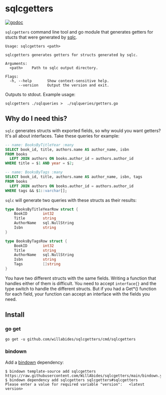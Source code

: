 # sqlcgetters

[![godoc](https://pkg.go.dev/badge/github.com/willabides/sqlcgetters.svg)](https://pkg.go.dev/github.com/willabides/sqlcgetters)

`sqlcgetters` command line tool and go module that generates getters for stucts that were generated by [sqlc](https://github.com/kyleconroy/sqlc).

<!--- everything between the next line and the "end usage output" comment is generated by script/generate-readme --->
<!--- start usage output --->
```
Usage: sqlcgetters <path>

sqlcgetters generates getters for structs generated by sqlc.

Arguments:
  <path>    Path to sqlc output directory.

Flags:
  -h, --help       Show context-sensitive help.
      --version    Output the version and exit.
```
<!--- end usage output --->

Outputs to stdout. Example usage:

```shell
sqlcgetters ./sqlqueries >  ./sqlqueries/getters.go
```

## Why do I need this?

`sqlc` generates structs with exported fields, so why would you want getters? It's all about interfaces. Take these 
queries for example: 

```sql
-- name: BooksByTitleYear :many
SELECT book_id, title, authors.name AS author_name, isbn
FROM books
  LEFT JOIN authors ON books.author_id = authors.author_id
WHERE title = $1 AND year = $2;

-- name: BooksByTags :many
SELECT book_id, title, authors.name AS author_name, isbn, tags
FROM books
  LEFT JOIN authors ON books.author_id = authors.author_id
WHERE tags && $1::varchar[];
```

`sqlc` will generate two queries with these structs as their results:

```go
type BooksByTitleYearRow struct {
    BookID       int32
    Title        string
    AuthorName   sql.NullString
    Isbn         string
}

type BooksByTagsRow struct {
    BookID       int32
    Title        string
    AuthorName   sql.NullString
    Isbn         string
    Tags         []string
}
```

You have two different structs with the same fields. Writing a function that handles either of them is difficult. 
You need to accept `interface{}` and the type switch to handle the different structs. But if you had a Get*() 
function for each field, your function can accept an interface with the fields you need.

## Install

### go get

`go get -u github.com/willabides/sqlcgetters/cmd/sqlcgetters`

### bindown

Add a [bindown](https://github.com/willabides/bindown) dependency:

```
$ bindown template-source add sqlcgetters https://raw.githubusercontent.com/WillAbides/sqlcgetters/main/bindown.yml
$ bindown dependency add sqlcgetters sqlcgetters#sqlcgetters
Please enter a value for required variable "version":	<latest version>
```
